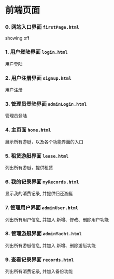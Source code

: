 # 前端页面
### 0. 网站入口界面 `firstPage.html`
showing off
### 1. 用户登陆界面 `login.html`
用户登陆
### 2. 用户注册界面 `signup.html`
用户注册
### 3. 管理员登陆界面 `adminLogin.html`
管理员登陆
### 4. 主页面 `home.html`
展示所有游艇，以及各个功能界面的入口
### 5. 租赁游艇界面 `lease.html`
列出所有游艇，提供租赁
### 6. 我的记录界面 `myRecords.html`
显示我的消费记录, 并提供归还游艇
### 7. 管理用户界面 `adminUser.html`
列出所有用户信息, 并加入 新增、修改、删除用户功能
### 8. 管理游艇界面 `adminYacht.html`
列出所有游艇信息, 并加入 新增、删除游艇功能
### 9. 查看记录界面 `records.html`
列出所有消费记录, 并加入备份功能